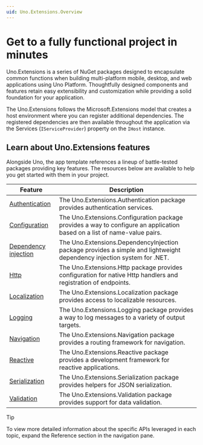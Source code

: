```yaml
---
uid: Uno.Extensions.Overview
---
```

# Get to a fully functional project in minutes

Uno.Extensions is a series of NuGet packages designed to encapsulate common functions when building multi-platform mobile, desktop, and web applications using Uno Platform. Thoughtfully designed components and features retain easy extensibility and customization while providing a solid foundation for your application.

The Uno.Extensions follows the Microsoft.Extensions model that creates a host environment where you can register additional dependencies. The registered dependencies are then available throughout the application via the Services (`IServiceProvider`) property on the `IHost` instance.

## Learn about Uno.Extensions features

Alongside Uno, the app template references a lineup of battle-tested packages providing key features. The resources below are available to help you get started with them in your project.

|Feature|Description|
|---|---|
|[Authentication](xref:Learn.Authentication.HowToAuthentication)|The Uno.Extensions.Authentication package provides authentication services.|
|[Configuration](xref:Learn.Configuration.HowToConfiguration)|The Uno.Extensions.Configuration package provides a way to configure an application based on a list of name-value pairs.|
|[Dependency injection](xref:Learn.DependencyInjection.HowToDependencyInjection)|The Uno.Extensions.DependencyInjection package provides a simple and lightweight dependency injection system for .NET.|
|[Http](xref:Overview.Http)|The Uno.Extensions.Http package provides configuration for native Http handlers and registration of endpoints.|
|[Localization](xref:Learn.Localization.HowToUseLocalization)|The Uno.Extensions.Localization package provides access to localizable resources.|
|[Logging](xref:Learn.Logging.UseLogging)|The Uno.Extensions.Logging package provides a way to log messages to a variety of output targets.|
|[Navigation](xref:Learn.Navigation.HowToNavigateBetweenPages)|The Uno.Extensions.Navigation package provides a routing framework for navigation.|
|[Reactive](xref:Overview.Reactive.General)|The Uno.Extensions.Reactive package provides a development framework for reactive applications.|
|[Serialization](xref:Overview.Serialization)|The Uno.Extensions.Serialization package provides helpers for JSON serialization.|
|[Validation](xref:Overview.Validation)|The Uno.Extensions.Validation package provides support for data validation.|


> [!TIP]
> To view more detailed information about the specific APIs leveraged in each topic, expand the Reference section in the navigation pane.

